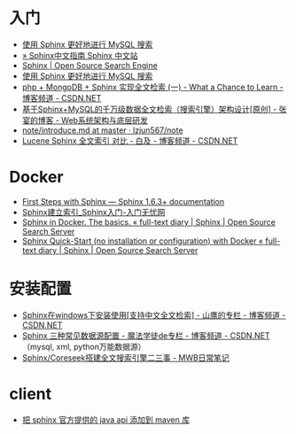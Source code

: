 # 入门

*   [使用 Sphinx 更好地进行 MySQL 搜索](https://www.ibm.com/developerworks/cn/opensource/os-sphinx/index.html)
*   [» Sphinx中文指南 Sphinx 中文站](http://www.sphinxsearch.org/sphinx-tutorial)
*   [Sphinx | Open Source Search Engine](http://sphinxsearch.com/)
*   [使用 Sphinx 更好地进行 MySQL 搜索](https://www.ibm.com/developerworks/cn/opensource/os-sphinx/index.html)
*   [php + MongoDB + Sphinx 实现全文检索 (一) - What a Chance to Learn - 博客频道 - CSDN.NET](http://blog.csdn.net/liuxu0703/article/details/53610692)
*   [基于Sphinx+MySQL的千万级数据全文检索（搜索引擎）架构设计[原创] - 张宴的博客 - Web系统架构与底层研发](http://zyan.cc/post/360/)
*   [note/introduce.md at master · lzjun567/note](https://github.com/lzjun567/note/blob/master/note/python/sphinx/introduce.md)
*   [Lucene Sphinx 全文索引 对比 - 白及 - 博客频道 - CSDN.NET](http://blog.h5min.cn/u010098331/article/details/68951446)

# Docker

*   [First Steps with Sphinx — Sphinx 1.6.3+ documentation](http://www.sphinx-doc.org/en/stable/tutorial.html)
*   [Sphinx建立索引_Sphinx入门-入门无忧网](http://www.rm5u.com/sphinx/sphinx-index.html)
*   [Sphinx in Docker. The basics. « full-text diary | Sphinx | Open Source Search Server](http://sphinxsearch.com/blog/2014/07/07/sphinx-in-docker-the-basics/)
*   [Sphinx Quick-Start (no installation or configuration) with Docker « full-text diary | Sphinx | Open Source Search Server](http://sphinxsearch.com/blog/2014/09/23/sphinx-quick-start-with-docker/)

# 安装配置

*   [Sphinx在windows下安装使用[支持中文全文检索] - 山鹰的专栏 - 博客频道 - CSDN.NET](http://blog.h5min.cn/lansetiankong12/article/details/50548197)
*   [Sphinx 三种常见数据源配置 - 魔法学徒de专栏 - 博客频道 - CSDN.NET](http://blog.csdn.net/xhw88398569/article/details/49253435) （mysql, xml, python万能数据源）
*   [Sphinx/Coreseek搭建全文搜索引擎二三事 - MWB日常笔记](https://www.mawenbao.com/note/sphinx-coreseek-summary.html)

# client

*   [把 sphinx 官方提供的 java api 添加到 maven 库](https://mengkang.net/511.html)